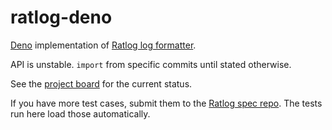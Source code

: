 # ratlog-deno

[Deno](https://deno.land/) implementation of
[Ratlog log formatter](https://github.com/ratlog/ratlog-spec).

API is unstable. `import` from specific commits until stated otherwise.

See the [project board](https://github.com/legowerewolf/ratlog-deno/projects/1)
for the current status.

If you have more test cases, submit them to the
[Ratlog spec repo](https://github.com/ratlog/ratlog-spec). The tests run here
load those automatically.
